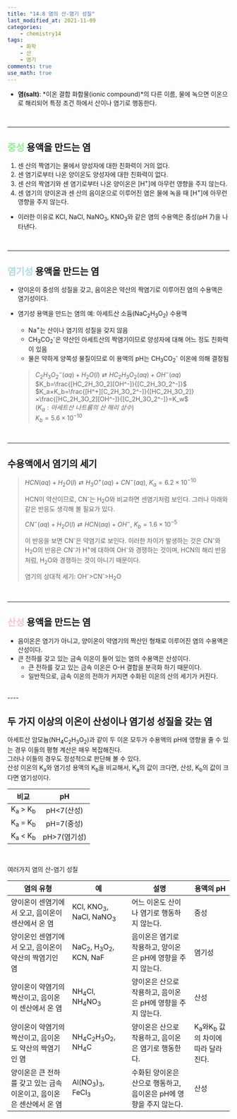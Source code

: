 ```yaml
---
title: "14.8 염의 산-염기 성질"
last_modified_at: 2021-11-09
categories:
    - chemistry14
tags:
    - 화학
    - 산
    - 염기
comments: true
use_math: true
---
```


- **염(salt)**: *이온 결합 화합물(ionic compound)*의 다른 이름, 물에 녹으면 이온으로 해리되어 특정 조건 하에서 산이나 염기로 행동한다.

<br/>

----
<h2><span style="color:lightgreen">중성</span> 용액을 만드는 염</h2>

1. 센 산의 짝염기는 물에서 양성자에 대한 친화력이 거의 없다.
2. 센 염기로부터 나온 양이온도 양성자에 대한 친화력이 없다.
3. 센 산의 짝염기와 센 염기로부터 나온 양이온은 [H<sup>+</sup>]에 아무런 영향을 주지 않는다.
4. 센 염기의 양이온과 센 산의 음이온으로 이루어진 염은 물에 녹을 때 [H<sup>+</sup>]에 아무런 영향을 주지 않는다.

- 이러한 이유로 KCl, NaCl, NaNO<sub>3</sub>, KNO<sub>3</sub>와 같은 염의 수용액은 중성(pH 7)을 나타낸다.

<br/>

----
<h2><span style="color:lightblue">염기성</span> 용액을 만드는 염</h2>

- 양이온이 중성의 성질을 갖고, 음이온은 약산의 짝염기로 이루어진 염의 수용액은 염기성이다.

- 염기성 용액을 만드는 염의 예: 아세트산 소듐(NaC<sub>2</sub>H<sub>3</sub>O<sub>2</sub>) 수용액
    - Na<sup>+</sup>는 산이나 염기의 성질을 갖지 않음
    - CH<sub>3</sub>CO<sub>2</sub><sup>-</sup>은 약산인 아세트산의 짝염기이므로 양성자에 대해 어느 정도 친화력이 있음
    - 물은 약하게 양쪽성 물질이므로 이 용액의 pH는 CH<sub>3</sub>CO<sub>2</sub><sup>-</sup> 이온에 의해 결정됨
    > $C_2H_3O_2^-(aq)+H_2O(l)⇄HC_2H_3O_2(aq)+OH^-(aq)$\
    > $K_b=\frac{[HC_2H_3O_2][OH^-]}{[C_2H_3O_2^-]}$\
    > $K_a×K_b=\frac{[H^+][C_2H_3O_2^-]}{[HC_2H_3O_2]}×\frac{[HC_2H_3O_2][OH^-]}{[C_2H_3O_2^-]}=K_w$\
    > $(K_a: 아세트산\ 나트륨의\ 산\ 해리\ 상수)$\
    > $K_b=5.6×10^{-10}$

<br/>

----
<h2>수용액에서 염기의 세기</h2>

> $HCN(aq)+H_2O(l)⇄H_3O^+(aq)+CN^-(aq),\ K_a=6.2×10^{-10}$
>
> HCN이 약산이므로, CN<sup>-</sup>는 H<sub>2</sub>O와 비교하면 센염기처럼 보인다. 그러나 아래와 같은 반응도 생각해 볼 필요가 있다.
>
> $CN^-(aq)+H_2O(l)⇄HCN(aq)+OH^-,\ K_b=1.6×10^{-5}$
>
>이 반응을 보면 CN<sup>-</sup>은 약염기로 보인다. 이러한 차이가 발생하는 것은 CN<sup>-</sup>와 H<sub>2</sub>O의 반응은 CN<sup>-</sup>가 H<sup>+</sup>에 대하여 OH<sup>-</sup>와 경쟁하는 것이며, HCN의 해리 반응처럼, H<sub>2</sub>O와 경쟁하는 것이 아니기 때문이다.
>
> 염기의 상대적 세기: OH<sup>-</sup>>CN<sup>-</sup>>H<sub>2</sub>O

<br/>

----
<h2><span style="color:pink">산성</span> 용액을 만드는 염</h2>

- 음이온은 염기가 아니고, 양이온이 약염기의 짝산인 형채로 이루어진 염의 수용액은 산성이다.
- 큰 전하를 갖고 있는 금속 이온이 들어 있는 염의 수용액은 산성이다.
    - 큰 전하를 갖고 있는 금속 이온은 O-H 결합을 분극화 하기 때문이다.
    - 일반적으로, 금속 이온의 전하가 커지면 수화된 이온의 산의 세기가 커진다.

<br/>
----
<h2>두 가지 이상의 이온이 산성이나 염기성 성질을 갖는 염</h2>

아세트산 암모늄(NH<sub>4</sub>C<sub>2</sub>H<sub>3</sub>O<sub>2</sub>)과 같이 두 이온 모두가 수용액의 pH에 영향을 줄 수 있는 경우 이들의 평형 계산은 매우 복잡해진다.\
그러나 이들의 경우도 정성적으로 판단해 볼 수 있다.\
산성 이온의 K<sub>a</sub>와 염기성 용액의 K<sub>b</sub>을 비교해서, K<sub>a</sub>의 값이 크다면, 산성, K<sub>b</sub>의 값이 크다면 염기성이다.

|비교|pH|
|:---:|:---:|
|K<sub>a</sub> > K<sub>b</sub>|pH<7(산성)|
|K<sub>a</sub> = K<sub>b</sub>|pH=7(중성)|
|K<sub>a</sub> < K<sub>b</sub>|pH>7(염기성)|

<br/>

여러가지 염의 산-염기 성질

|염의 유형|예|설명|용액의 pH|
|---|---|---|---|
|양이온이 센염기에서 오고, 음이온이 센산에서 온 염|KCl, KNO<sub>3</sub>, NaCl, NaNO<sub>3</sub>|어느 이온도 산이나 염기로 행동하지 않는다.|중성|
|양이온인 센염기에서 오고, 음이온이 약산의 짝염기인 염|NaC<sub>2</sub>, H<sub>3</sub>O<sub>2</sub>, KCN, NaF|음이온은 염기로 작용하고, 양이온은 pH에 영향을 주지 않는다.|염기성|
|양이온이 약염기의 짝산이고, 음이온이 센산에서 온 염|NH<sub>4</sub>Cl, NH<sub>4</sub>NO<sub>3</sub>|양이온은 산으로 작용하고, 음이온은 pH에 영향을 주지 않는다.|산성|
|양이온이 약염기의 짝산이고, 음이온도 약산의 짝염기인 염|NH<sub>4</sub>C<sub>2</sub>H<sub>3</sub>O<sub>2</sub>, NH<sub>4</sub>C|양이온은 산으로 작용하고, 음이온은 염기로 행동한다.|K<sub>a</sub>와K<sub>b</sub> 값의 차이에 따라 달라진다.|
|양이온은 큰 전하를 갖고 있는 금속 이온이고, 음이온은 센산에서 온 염|Al(NO<sub>3</sub>)<sub>3</sub>, FeCl<sub>3</sub>|수화된 양이온은 산으로 행동하고, 음이온은 pH에 영향을 주지 않는다.|산성|